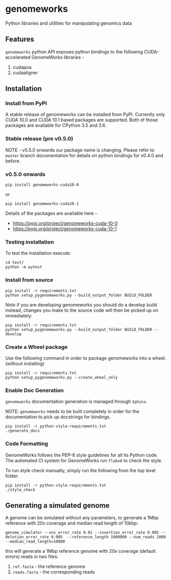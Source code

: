 # genomeworks

Python libraries and utilities for manipulating genomics data

## Features

`genomeworks` python API exposes python bindings to the following CUDA-accelerated GenomeWorks
libraries -

1. cudapoa
2. cudaaligner

## Installation

### Install from PyPI

A stable release of genomeworks can be installed from PyPI. Currently only CUDA 10.0 and CUDA 10.1 based packages are supported.
Both of those packages are available for CPython 3.5 and 3.6.

### Stable release (pre v0.5.0)

NOTE - v0.5.0 onwards our package name is changing. Please refer to `master` branch documentation
for details on python bindings for v0.4.0 and before.

### v0.5.0 onwards

```
pip install genomeworks-cuda10-0
```

or 

```
pip install genomeworks-cuda10-1
```

Details of the packages are available here -
- https://pypi.org/project/genomeworks-cuda-10-0
- https://pypi.org/project/genomeworks-cuda-10-1

### Testing installation

To test the installation execute:

```
cd test/
python -m pytest
```

### Install from source
```
pip install -r requirements.txt
python setup_pygenomeworks.py --build_output_folder BUILD_FOLDER
```

*Note* if you are developing genomeworks you should do a develop build instead, changes you make to the source code will then be picked up on immediately:

```
pip install -r requirements.txt
python setup_pygenomeworks.py --build_output_folder BUILD_FOLDER --develop
```

### Create a Wheel package

Use the following command in order to package genomeworks into a wheel. (without installing)

```
pip install -r requirements.txt
python setup_pygenomeworks.py --create_wheel_only
```

### Enable Doc Generation
`genomeworks` documentation generation is managed through `Sphinx`.

NOTE: `genomeworks` needs to be built completely in order for the
documentation to pick up docstrings for bindings.

```
pip install -r python-style-requirements.txt
./generate_docs
```

### Code Formatting

GenomeWorks follows the PEP-8 style guidelines for all its Python code. The automated
CI system for GenomeWorks run `flake8` to check the style.

To run style check manually, simply run the following from the top level folder.

```
pip install -r python-style-requirements.txt
./style_check
```

## Generating a simulated genome

A genome can be simulated without any parameters, to generate a 1Mbp reference with 20x coverage and median read length of 10kbp:

```
genome_simulator --snv_error_rate 0.01 --insertion_error_rate 0.005 --deletion_error_rate 0.005  --reference_length 1000000 --num_reads 2000 --median_read_length=10000
```

this will generate a 1Mbp reference genome with 20x coverage (default errors) reads in two files:

1. `ref.fasta` - the reference genome
2. `reads.fasta` - the corresponding reads
